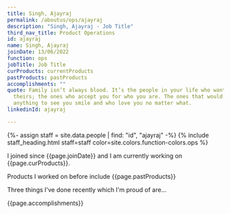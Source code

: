 ```yaml
---
title: Singh, Ajayraj
permalink: /aboutus/ops/ajayraj
description: "Singh, Ajayraj - Job Title"
third_nav_title: Product Operations
id: ajayraj
name: Singh, Ajayraj
joinDate: 13/06/2022
function: ops
jobTitle: Job Title
curProducts: currentProducts
pastProducts: pastProducts
accomplishments: ""
quote: Family isn’t always blood. It’s the people in your life who want you in
  theirs; the ones who accept you for who you are. The ones that would do
  anything to see you smile and who love you no matter what.
linkedinId: ajayraj

---
```


{%- assign staff = site.data.people | find: "id", "ajayraj" -%}
{% include staff_heading.html staff=staff color=site.colors.function-colors.ops %}

<p>I joined since {{page.joinDate}} and I am currently working on {{page.curProducts}}.</p>

<p>Products I worked on before include {{page.pastProducts}}</p>

<p>Three things I've done recently which I'm proud of are...</p>
{{page.accomplishments}}
